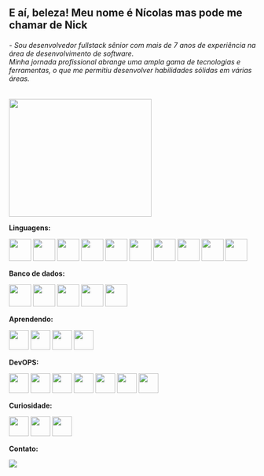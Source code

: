 ## E aí, beleza! Meu nome é Nícolas mas pode me chamar de Nick

###### - Sou desenvolvedor fullstack sênior com mais de 7 anos de experiência na área de desenvolvimento de software. <br>Minha jornada profissional abrange uma ampla gama de tecnologias e ferramentas, o que me permitiu desenvolver habilidades sólidas em várias áreas.
<img src="https://media1.tenor.com/m/iCqG_iT-h48AAAAC/bills-ugh.gif" width="290" height="240" frameBorder="0" />

**Linguagens:**

<a href="https://www.php.net/" title="PHP"><img src="https://cdn.jsdelivr.net/gh/devicons/devicon@latest/icons/php/php-original.svg" height="45" width="45"/></a>
<a href="https://laravel.com/" title="Laravel"><img src="https://cdn.jsdelivr.net/gh/devicons/devicon@latest/icons/laravel/laravel-original-wordmark.svg" height="45" width="45"/></a>
<a href="https://symfony.com/" title="Symfony"><img src="https://cdn.jsdelivr.net/gh/devicons/devicon@latest/icons/symfony/symfony-original.svg" height="45" width="45"/></a>
<a href="https://devdocs.io/javascript/" title="JavaScript"><img src="https://cdn.jsdelivr.net/gh/devicons/devicon@latest/icons/javascript/javascript-original.svg" height="45" width="45"/></a>
<a href="https://jquery.com/" title="Jquery"><img src="https://cdn.jsdelivr.net/gh/devicons/devicon@latest/icons/jquery/jquery-plain-wordmark.svg" height="45" width="45"/></a>
<a title="Html"><img src="https://cdn.jsdelivr.net/gh/devicons/devicon@latest/icons/html5/html5-original.svg" height="45" width="45"/></a>
<a title="Css3"><img src="https://cdn.jsdelivr.net/gh/devicons/devicon@latest/icons/css3/css3-original.svg" height="45" width="45"/></a>
<a href="https://tailwindcss.com/" title="TailWindCSS"><img src="https://cdn.jsdelivr.net/gh/devicons/devicon@latest/icons/tailwindcss/tailwindcss-original.svg" height="45" width="45"/></a>
<a href="https://www.getcomposer.org/" title="Composer"><img src="https://cdn.jsdelivr.net/gh/devicons/devicon@latest/icons/composer/composer-original.svg" height="45" width="45"/></a>
<a href="https://www.graphql.org/" title="GraphQL"><img src="https://cdn.jsdelivr.net/gh/devicons/devicon@latest/icons/graphql/graphql-plain.svg" height="45" width="45"/></a>

**Banco de dados:**

<a href="https://www.mysql.com/" title="MySQL"><img src="https://cdn.jsdelivr.net/gh/devicons/devicon@latest/icons/mysql/mysql-original-wordmark.svg" height="45" width="45"/></a>
<a href="https://www.mongodb.com/" title="MongoDB"><img src="https://cdn.jsdelivr.net/gh/devicons/devicon@latest/icons/mongodb/mongodb-plain-wordmark.svg" height="45" width="45"/></a>
<a href="https://www.postgresql.org/" title="PostgreSQL"><img src="https://cdn.jsdelivr.net/gh/devicons/devicon@latest/icons/postgresql/postgresql-original-wordmark.svg" height="45" width="45"/></a>
<a title="SqlServer"><img src="https://cdn.jsdelivr.net/gh/devicons/devicon@latest/icons/microsoftsqlserver/microsoftsqlserver-original.svg" height="45" width="45"/></a>
<a href="https://www.sqlite.org/" title="SqlLite"><img src="https://cdn.jsdelivr.net/gh/devicons/devicon@latest/icons/sqlite/sqlite-original.svg" height="45" width="45"/></a>


**Aprendendo:**

<a href="https://www.typescriptlang.org/" title="TypeScript"><img src="https://cdn.jsdelivr.net/gh/devicons/devicon@latest/icons/typescript/typescript-original.svg" height="40" width="40"/></a>
<a href="https://nextjs.org/" title="NextJS"><img src="https://cdn.jsdelivr.net/gh/devicons/devicon@latest/icons/nextjs/nextjs-original.svg" height="40" width="40"/></a>
<a href="https://nestjs.com/" title="NestJS"><img src="https://cdn.jsdelivr.net/gh/devicons/devicon@latest/icons/nestjs/nestjs-original-wordmark.svg" height="40" width="40"/></a>
<a href="https://go.dev/" title="GoLang"><img src="https://cdn.jsdelivr.net/gh/devicons/devicon@latest/icons/go/go-original-wordmark.svg" height="40" width="40"/></a>

**DevOPS:**

<a href="https://www.docker.com/" title="Docker"><img src="https://cdn.jsdelivr.net/gh/devicons/devicon@latest/icons/docker/docker-plain-wordmark.svg" height="40" width="40"/></a>
<a href="https://www.git-scm.com/" title="Git"><img src="https://cdn.jsdelivr.net/gh/devicons/devicon@latest/icons/git/git-plain-wordmark.svg" height="40" width="40"/></a>
<a href="https://www.github.com/" title="GitHub"><img src="https://cdn.jsdelivr.net/gh/devicons/devicon@latest/icons/github/github-original-wordmark.svg" height="40" width="40"/></a>
<a href="https://www.gitlab.com/" title="GitLab"><img src="https://cdn.jsdelivr.net/gh/devicons/devicon@latest/icons/gitlab/gitlab-original.svg" height="40" width="40"/></a>
<a href="https://www.atlassian.com/software/jira" title="JiraSoftware"><img src="https://cdn.jsdelivr.net/gh/devicons/devicon@latest/icons/jira/jira-original.svg" height="40" width="40"/></a>
<a href="https://azure.microsoft.com/en-us" title="Azure"><img src="https://cdn.jsdelivr.net/gh/devicons/devicon@latest/icons/azure/azure-original.svg" height="40" width="40"/></a>
<a href="https://cloud.google.com/" title="GoogleCloud"><img src="https://cdn.jsdelivr.net/gh/devicons/devicon@latest/icons/googlecloud/googlecloud-original.svg" height="40" width="40"/></a>

**Curiosidade:**

<a title="CSharp"><img src="https://cdn.jsdelivr.net/gh/devicons/devicon@latest/icons/csharp/csharp-original.svg" height="40" width="40"/></a>
<a title="Unit"><img src="https://cdn.jsdelivr.net/gh/devicons/devicon@latest/icons/unity/unity-original-wordmark.svg" height="40" width="40"/></a>
<a title="Java"><img src="https://cdn.jsdelivr.net/gh/devicons/devicon@latest/icons/java/java-original-wordmark.svg" height="40" width="40"/></a>

**Contato:**

<a href="https://www.linkedin.com/in/nicolas-morales/?locale=en_US" title="Linkedin"><img src="https://img.shields.io/badge/LinkedIn-0077B5?style=for-the-badge&logo=linkedin&logoColor=white"/></a>
